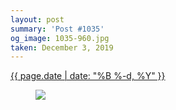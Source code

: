 ```yaml
---
layout: post
summary: 'Post #1035'
og_image: 1035-960.jpg
taken: December 3, 2019
---
```


<div class="post">
 <time>
  <a href="/1035">
   {{ page.date | date: "%B %-d, %Y" }}
  </a>
 </time>
 <a href="/1035">
  <figure data-taken="12/3/2019">
   <img sizes="(min-width: 700px) 50vw, calc(100vw - 2rem)" src="{{ site.assets_url }}/1035-480.jpg" srcset="{{ site.assets_url }}/1035-240.jpg 240w, {{ site.assets_url }}/1035-480.jpg 480w, {{ site.assets_url }}/1035-720.jpg 720w, {{ site.assets_url }}/1035-960.jpg 960w"/>
  </figure>
 </a>
</div>
